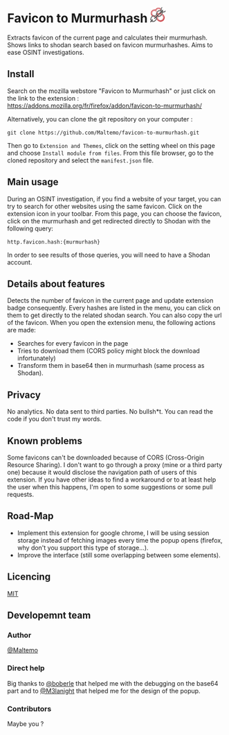 # Favicon to Murmurhash <img src="icons/favicon2murmurhash-48.png" width="35" alt="Extension logo">

Extracts favicon of the current page and calculates their murmurhash.
Shows links to shodan search based on favicon murmurhashes.
Aims to ease OSINT investigations.

## Install

Search on the mozilla webstore "Favicon to Murmurhash" or just click on the link to the extension :
https://addons.mozilla.org/fr/firefox/addon/favicon-to-murmurhash/

Alternatively, you can clone the git repository on your computer :
```
git clone https://github.com/Maltemo/favicon-to-murmurhash.git
```
Then go to `Extension and Themes`, click on the setting wheel on this page and choose `Install module from files`.
From this file browser, go to the cloned repository and select the `manifest.json` file.

## Main usage

During an OSINT investigation, if you find a website of your target, you can try to search for other websites using the same favicon.
Click on the extension icon in your toolbar.
From this page, you can choose the favicon, click on the murmurhash and get redirected directly to Shodan with the following query:
```
http.favicon.hash:{murmurhash}
```
In order to see results of those queries, you will need to have a Shodan account.

## Details about features

Detects the number of favicon in the current page and update extension badge consequently.
Every hashes are listed in the menu, you can click on them to get directly to the related shodan search.
You can also copy the url of the favicon.
When you open the extension menu, the following actions are made: 
- Searches for every favicon in the page
- Tries to download them (CORS policy might block the download infortunately)
- Transform them in base64 then in murmurhash (same process as Shodan).

## Privacy

No analytics. No data sent to third parties. No bullsh\*t.
You can read the code if you don't trust my words.

## Known problems

Some favicons can't be downloaded because of CORS (Cross-Origin Resource Sharing).
I don't want to go through a proxy (mine or a third party one) because it would disclose the navigation path of users of this extension.
If you have other ideas to find a workaround or to at least help the user when this happens, I'm open to some suggestions or some pull requests.

## Road-Map

- Implement this extension for google chrome, I will be using session storage instead of fetching images every time the popup opens (firefox, why don't you support this type of storage…).
- Improve the interface (still some overlapping between some elements).

## Licencing

[MIT](LICENSE)

## Developemnt team

### Author

<a href="https://github.com/Maltemo">@Maltemo</a>

### Direct help

Big thanks to <a href="https://github.com/boberle">@boberle</a> that helped me with the debugging on the base64 part and to <a href="https://github.com/M3lanight">@M3lanight</a> that helped me for the design of the popup.

### Contributors

Maybe you ?
